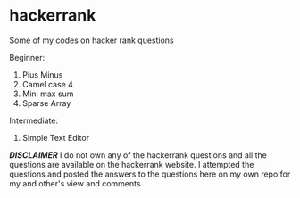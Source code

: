 # hackerrank
Some of my codes on hacker rank questions

Beginner:
1) Plus Minus
2) Camel case 4
3) Mini max sum
4) Sparse Array

Intermediate:
1) Simple Text Editor














***DISCLAIMER***
I do not own any of the hackerrank questions and all the questions are available on the hackerrank website. I attempted the questions and posted the answers to the questions here on my own repo for my and other's view and comments
